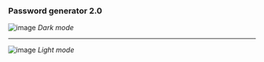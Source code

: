 ### Password generator 2.0


![image](https://github.com/DevKaliper/password-generator-2.0/assets/122651755/f1715f06-4d2a-4973-994b-ea5cb34a6b3f)
*Dark mode*

<hr>

![image](https://github.com/DevKaliper/password-generator-2.0/assets/122651755/a087b196-6a2c-46a7-bb6d-1291ab71b964)
*Light mode*
